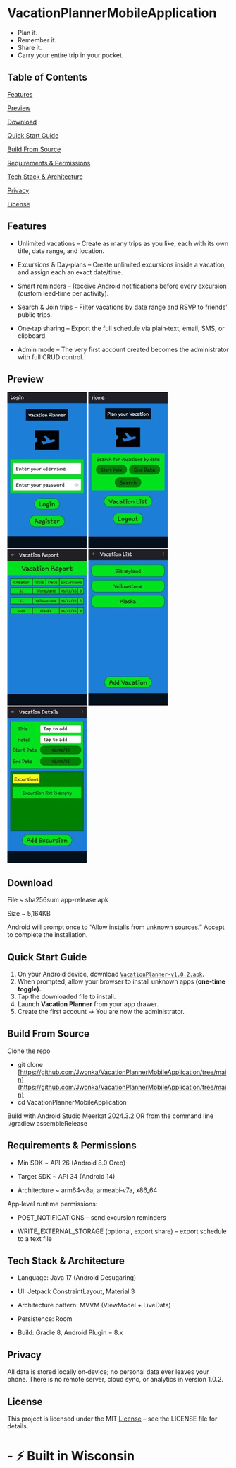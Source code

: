 # VacationPlannerMobileApplication
- Plan it.
- Remember it.
- Share it.
- Carry your entire trip in your pocket.

## Table of Contents

[Features](#features)

[Preview](#preview)

[Download](#download)

[Quick Start Guide](#quick-start-guide)

[Build From Source](#build-from-source)

[Requirements & Permissions](https://github.com/Jwonka/VacationPlannerMobileApplication#requirementspermissions)

[Tech Stack & Architecture](https://github.com/Jwonka/VacationPlannerMobileApplication#techstackarchitecture)

[Privacy](#privacy)

[License](#license)

## Features

- Unlimited vacations – Create as many trips as you like, each with its own title, date range, and location.

- Excursions & Day‑plans – Create unlimited excursions inside a vacation, and assign each an exact date/time.

- Smart reminders – Receive Android notifications before every excursion (custom lead‑time per activity).

- Search & Join trips – Filter vacations by date range and RSVP to friends’ public trips.

- One‑tap sharing – Export the full schedule via plain‑text, email, SMS, or clipboard.

- Admin mode – The very first account created becomes the administrator with full CRUD control.

## Preview

<img src="assets/loginScreen.jpg" alt="Log in screen" /> <img src="assets/mainScreen.jpg" alt="Home Screen" /> <img src="assets/searchReport.jpg" alt="Search results for vacations" /> <img src="assets/vacationList.jpg" alt="List of vacations" /> <img src="assets/vacationDetails.jpg" alt="Details for vacations" />
 

## Download

File ~ sha256sum app-release.apk

Size ~ 5,164KB

Android will prompt once to “Allow installs from unknown sources.” Accept to complete the installation.

## Quick Start Guide
1. On your Android device,  download [`VacationPlanner‑v1.0.2.apk`](https://github.com/Jwonka/VacationPlannerMobileApplication/releases/download/v1.0.2/app-release.apk).
2. When prompted, allow your browser to install unknown apps **(one‑time toggle).**
3. Tap the downloaded file to install.
4. Launch **Vacation Planner** from your app drawer.
5. Create the first account → You are now the administrator.

## Build From Source
Clone the repo
- git clone [https://github.com/Jwonka/VacationPlannerMobileApplication/tree/main](https://github.com/Jwonka/VacationPlannerMobileApplication/tree/main)
- cd VacationPlannerMobileApplication

Build with Android Studio Meerkat 2024.3.2
OR from the command line
./gradlew assembleRelease

## Requirements & Permissions

- Min SDK ~ API 26 (Android 8.0 Oreo)

- Target SDK ~ API 34 (Android 14)

- Architecture ~ arm64‑v8a, armeabi‑v7a, x86_64

App‑level runtime permissions:

- POST_NOTIFICATIONS  – send excursion reminders

- WRITE_EXTERNAL_STORAGE (optional, export share) – export schedule to a text file

## Tech Stack & Architecture

- Language: Java 17 (Android Desugaring) 

- UI: Jetpack ConstraintLayout, Material 3

- Architecture pattern: MVVM (ViewModel + LiveData)

- Persistence: Room

- Build: Gradle 8, Android Plugin = 8.x

## Privacy
All data is stored locally on‑device; no personal data ever leaves your phone. There is no remote server, cloud sync, or analytics in version 1.0.2.

## License
This project is licensed under the MIT [License](https://github.com/Jwonka/VacationPlannerMobileApplication/blob/main/LICENSE) – see the LICENSE file for details.

# - ⚡ Built in Wisconsin
